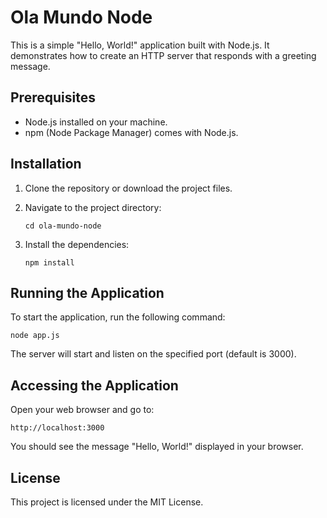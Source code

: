 # Ola Mundo Node

This is a simple "Hello, World!" application built with Node.js. It demonstrates how to create an HTTP server that responds with a greeting message.

## Prerequisites

- Node.js installed on your machine.
- npm (Node Package Manager) comes with Node.js.

## Installation

1. Clone the repository or download the project files.
2. Navigate to the project directory:

   ```
   cd ola-mundo-node
   ```

3. Install the dependencies:

   ```
   npm install
   ```

## Running the Application

To start the application, run the following command:

```
node app.js
```

The server will start and listen on the specified port (default is 3000).

## Accessing the Application

Open your web browser and go to:

```
http://localhost:3000
```

You should see the message "Hello, World!" displayed in your browser.

## License

This project is licensed under the MIT License.